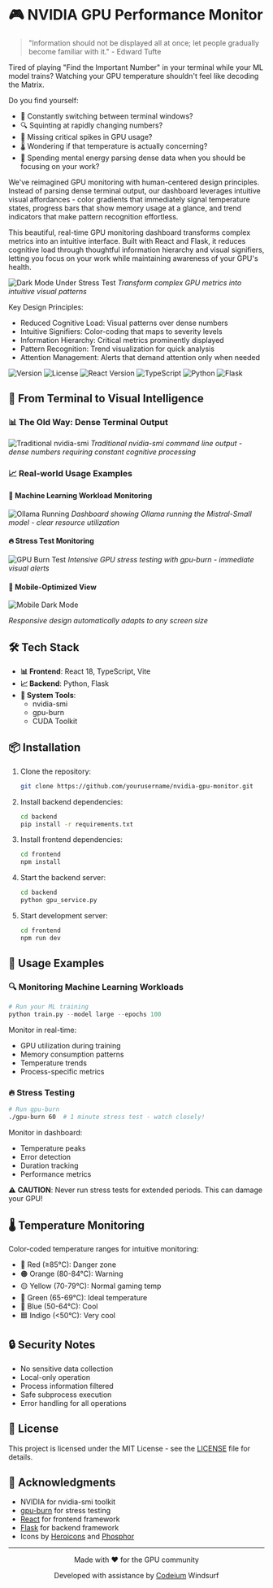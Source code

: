 # 🎮 NVIDIA GPU Performance Monitor

> "Information should not be displayed all at once; let people gradually become familiar with it." - Edward Tufte

Tired of playing "Find the Important Number" in your terminal while your ML model trains? Watching your GPU temperature shouldn't feel like decoding the Matrix. 

Do you find yourself:
- 👀 Constantly switching between terminal windows?
- 🔍 Squinting at rapidly changing numbers?
- 🤯 Missing critical spikes in GPU usage?
- 🌡️ Wondering if that temperature is actually concerning?
- 💭 Spending mental energy parsing dense data when you should be focusing on your work?

We've reimagined GPU monitoring with human-centered design principles. Instead of parsing dense terminal output, our dashboard leverages intuitive visual affordances - color gradients that immediately signal temperature states, progress bars that show memory usage at a glance, and trend indicators that make pattern recognition effortless.

This beautiful, real-time GPU monitoring dashboard transforms complex metrics into an intuitive interface. Built with React and Flask, it reduces cognitive load through thoughtful information hierarchy and visual signifiers, letting you focus on your work while maintaining awareness of your GPU's health.

![Dark Mode Under Stress Test](images/DarkMode-Stressed.png)
*Transform complex GPU metrics into intuitive visual patterns*

Key Design Principles:
- Reduced Cognitive Load: Visual patterns over dense numbers
- Intuitive Signifiers: Color-coding that maps to severity levels
- Information Hierarchy: Critical metrics prominently displayed
- Pattern Recognition: Trend visualization for quick analysis
- Attention Management: Alerts that demand attention only when needed

![Version](https://img.shields.io/badge/version-1.0.0--beta-blue)
![License](https://img.shields.io/badge/license-MIT-green)
![React Version](https://img.shields.io/badge/react-18.2.0-61dafb)
![TypeScript](https://img.shields.io/badge/typescript-4.9.5-blue)
![Python](https://img.shields.io/badge/python-3.8+-yellow)
![Flask](https://img.shields.io/badge/flask-2.0.0-black)

## 🔄 From Terminal to Visual Intelligence

### 📊 The Old Way: Dense Terminal Output
![Traditional nvidia-smi](images/nvidia-smi.png)
*Traditional nvidia-smi command line output - dense numbers requiring constant cognitive processing*

### 📈 Real-world Usage Examples

#### 🤖 Machine Learning Workload Monitoring
![Ollama Running](images/Ollama-Mistral-Small.png)
*Dashboard showing Ollama running the Mistral-Small model - clear resource utilization*

#### 🔥 Stress Test Monitoring
![GPU Burn Test](images/gpu-burn-danger-zone.png)
*Intensive GPU stress testing with gpu-burn - immediate visual alerts*

#### 📱 Mobile-Optimized View
![Mobile Dark Mode](images/DarkMode-Mobile.png)

*Responsive design automatically adapts to any screen size*

## 🛠️ Tech Stack

- **📊 Frontend**: React 18, TypeScript, Vite
- **📈 Backend**: Python, Flask
- **🔧 System Tools**:
  - nvidia-smi
  - gpu-burn
  - CUDA Toolkit

## 📦 Installation

1. Clone the repository:
   ```bash
   git clone https://github.com/yourusername/nvidia-gpu-monitor.git
   ```

2. Install backend dependencies:
   ```bash
   cd backend
   pip install -r requirements.txt
   ```

3. Install frontend dependencies:
   ```bash
   cd frontend
   npm install
   ```

4. Start the backend server:
   ```bash
   cd backend
   python gpu_service.py
   ```

5. Start development server:
   ```bash
   cd frontend
   npm run dev
   ```

## 🎯 Usage Examples

### 🔍 Monitoring Machine Learning Workloads
```python
# Run your ML training
python train.py --model large --epochs 100
```
Monitor in real-time:
- GPU utilization during training
- Memory consumption patterns
- Temperature trends
- Process-specific metrics

### 🔥 Stress Testing
```bash
# Run gpu-burn
./gpu-burn 60  # 1 minute stress test - watch closely!
```
Monitor in dashboard:
- Temperature peaks
- Error detection
- Duration tracking
- Performance metrics

 ⚠️ **CAUTION**: Never run stress tests for extended periods. This can damage your GPU!

## 🌡️ Temperature Monitoring

Color-coded temperature ranges for intuitive monitoring:
- 🔴 Red (≥85°C): Danger zone
- 🟠 Orange (80-84°C): Warning
- 🟡 Yellow (70-79°C): Normal gaming temp
- 💚 Green (65-69°C): Ideal temperature
- 💙 Blue (50-64°C): Cool
- 🟦 Indigo (<50°C): Very cool

## 🔒 Security Notes

- No sensitive data collection
- Local-only operation
- Process information filtered
- Safe subprocess execution
- Error handling for all operations

## 📝 License

This project is licensed under the MIT License - see the [LICENSE](LICENSE) file for details.

## 🙏 Acknowledgments

- NVIDIA for nvidia-smi toolkit
- [gpu-burn](https://github.com/wilicc/gpu-burn) for stress testing
- [React](https://reactjs.org) for frontend framework
- [Flask](https://flask.palletsprojects.com) for backend framework
- Icons by [Heroicons](https://heroicons.com) and [Phosphor](https://phosphoricons.com)

---

<p align="center">Made with ❤️ for the GPU community</p>
<p align="center">Developed with assistance by <a href="https://www.codeium.com">Codeium</a> Windsurf</p>
